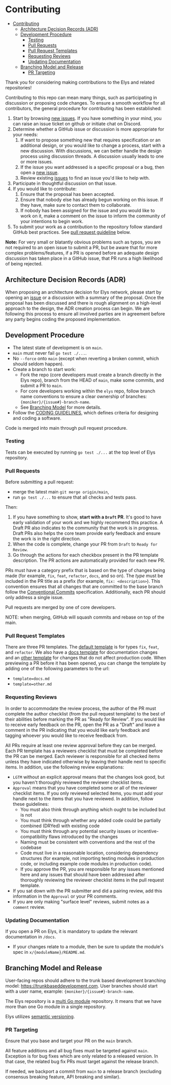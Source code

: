 # Contributing

- [Contributing](#contributing)
  - [Architecture Decision Records (ADR)](#architecture-decision-records-adr)
  - [Development Procedure](#development-procedure)
    - [Testing](#testing)
    - [Pull Requests](#pull-requests)
    - [Pull Request Templates](#pull-request-templates)
    - [Requesting Reviews](#requesting-reviews)
    - [Updating Documentation](#updating-documentation)
  - [Branching Model and Release](#branching-model-and-release)
    - [PR Targeting](#pr-targeting)

Thank you for considering making contributions to the Elys and related repositories!

Contributing to this repo can mean many things, such as participating in
discussion or proposing code changes. To ensure a smooth workflow for all
contributors, the general procedure for contributing has been established:

1. Start by browsing [new issues](https://github.com/elys-network/elys/issues). If you have something in your mind, you can raise an issue ticket on github or initiate chat on Discord.
2. Determine whether a GitHub issue or discussion is more appropriate for your needs:
   1. If want to propose something new that requires specification or an additional design, or you would like to change a process, start with a new discussion. With discussions, we can better handle the design process using discussion threads. A discussion usually leads to one or more issues.
   2. If the issue you want addressed is a specific proposal or a bug, then open a [new issue](https://github.com/elys-network/elys/issues/new).
   3. Review existing [issues](https://github.com/elys-network/elys/issues) to find an issue you'd like to help with.
3. Participate in thoughtful discussion on that issue.
4. If you would like to contribute:
   1. Ensure that the proposal has been accepted.
   2. Ensure that nobody else has already begun working on this issue. If they have,
      make sure to contact them to collaborate.
   3. If nobody has been assigned for the issue and you would like to work on it,
      make a comment on the issue to inform the community of your intentions
      to begin work.
5. To submit your work as a contribution to the repository follow standard GitHub best practices. See [pull request guideline](#pull-requests) below.

**Note:** For very small or blatantly obvious problems such as typos, you are
not required to an open issue to submit a PR, but be aware that for more complex
problems/features, if a PR is opened before an adequate design discussion has
taken place in a GitHub issue, that PR runs a high likelihood of being rejected.

## Architecture Decision Records (ADR)

When proposing an architecture decision for Elys network, please start by opening an [issue](https://github.com/elys-network/elys/issues/new) or a discussion with a summary of the proposal. Once the proposal has been discussed and there is rough alignment on a high-level approach to the design, the ADR creation process can begin. We are following this process to ensure all involved parties are in agreement before any party begins coding the proposed implementation.

## Development Procedure

- The latest state of development is on `main`.
- `main` must never fail `go test ./...`.
- No `--force` onto `main` (except when reverting a broken commit, which should seldom happen).
- Create a branch to start work:
  - Fork the repo (core developers must create a branch directly in the Elys repo),
    branch from the HEAD of `main`, make some commits, and submit a PR to `main`.
  - For core developers working within the `elys` repo, follow branch name conventions to ensure a clear
    ownership of branches: `{moniker}/{issue#}-branch-name`.
  - See [Branching Model](#branching-model-and-release) for more details.
- Follow the [CODING GUIDELINES](CODING_GUIDELINES.md), which defines criteria for designing and coding a software.

Code is merged into main through pull request procedure.

### Testing

Tests can be executed by running `go test ./...` at the top level of Elys repository.

### Pull Requests

Before submitting a pull request:

- merge the latest main `git merge origin/main`,
- run `go test ./...` to ensure that all checks and tests pass.

Then:

1. If you have something to show, **start with a `Draft` PR**. It's good to have early validation of your work and we highly recommend this practice. A Draft PR also indicates to the community that the work is in progress.
   Draft PRs also helps the core team provide early feedback and ensure the work is in the right direction.
2. When the code is complete, change your PR from `Draft` to `Ready for Review`.
3. Go through the actions for each checkbox present in the PR template description. The PR actions are automatically provided for each new PR.

PRs must have a category prefix that is based on the type of changes being made (for example, `fix`, `feat`,
`refactor`, `docs`, and so on). The _type_ must be included in the PR title as a prefix (for example,
`fix: <description>`). This convention ensures that all changes that are committed to the base branch follow the
[Conventional Commits](https://www.conventionalcommits.org/en/v1.0.0/) specification.
Additionally, each PR should only address a single issue.

Pull requests are merged by one of core developers.

NOTE: when merging, GitHub will squash commits and rebase on top of the main.

### Pull Request Templates

There are three PR templates. The [default template](./.github/PULL_REQUEST_TEMPLATE.md) is for types `fix`, `feat`, and `refactor`. We also have a [docs template](./.github/PULL_REQUEST_TEMPLATE/docs.md) for documentation changes and an [other template](./.github/PULL_REQUEST_TEMPLATE/other.md) for changes that do not affect production code. When previewing a PR before it has been opened, you can change the template by adding one of the following parameters to the url:

- `template=docs.md`
- `template=other.md`

### Requesting Reviews

In order to accommodate the review process, the author of the PR must complete the author checklist
(from the pull request template)
to the best of their abilities before marking the PR as "Ready for Review". If you would like to
receive early feedback on the PR, open the PR as a "Draft" and leave a comment in the PR indicating
that you would like early feedback and tagging whoever you would like to receive feedback from.

All PRs require at least one review approval before they can be merged. Each PR template has a reviewers checklist that must be completed before the PR can be merged. Each reviewer is responsible
for all checked items unless they have indicated otherwise by leaving their handle next to specific
items. In addition, use the following review explanations:

- `LGTM` without an explicit approval means that the changes look good, but you haven't thoroughly reviewed the reviewer checklist items.
- `Approval` means that you have completed some or all of the reviewer checklist items. If you only reviewed selected items, you must add your handle next to the items that you have reviewed. In addition, follow these guidelines:
  - You must also think through anything which ought to be included but is not
  - You must think through whether any added code could be partially combined (DRYed) with existing code
  - You must think through any potential security issues or incentive-compatibility flaws introduced by the changes
  - Naming must be consistent with conventions and the rest of the codebase
  - Code must live in a reasonable location, considering dependency structures (for example, not importing testing modules in production code, or including example code modules in production code).
  - If you approve the PR, you are responsible for any issues mentioned here and any issues that should have been addressed after thoroughly reviewing the reviewer checklist items in the pull request template.
- If you sat down with the PR submitter and did a pairing review, add this information in the `Approval` or your PR comments.
- If you are only making "surface level" reviews, submit notes as a `comment` review.

### Updating Documentation

If you open a PR on Elys, it is mandatory to update the relevant documentation in `/docs`.

- If your changes relate to a module, then be sure to update the module's spec in `x/{moduleName}/README.md`.

## Branching Model and Release

User-facing repos should adhere to the trunk based development branching model: https://trunkbaseddevelopment.com. User branches should start with a user name, example: `{moniker}/{issue#}-branch-name`.

The Elys repository is a [multi Go module](https://github.com/golang/go/wiki/Modules#is-it-possible-to-add-a-module-to-a-multi-module-repository) repository. It means that we have more than one Go module in a single repository.

Elys utilizes [semantic versioning](https://semver.org/).

### PR Targeting

Ensure that you base and target your PR on the `main` branch.

All feature additions and all bug fixes must be targeted against `main`. Exception is for bug fixes which are only related to a released version. In that case, the related bug fix PRs must target against the release branch.

If needed, we backport a commit from `main` to a release branch (excluding consensus breaking feature, API breaking and similar).
